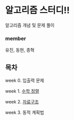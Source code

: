 # 알고리즘 스터디!!
알고리즘 개념 및 문제 풀이


### member
유진, 동현, 종혁

## 목차
week 0. 입출력 문제

week 1. [수학 정렬](doc/week1_sort.md)

week 2. [자료구조](doc/week2_datastructure.md)

week 3. 동적 계획법
